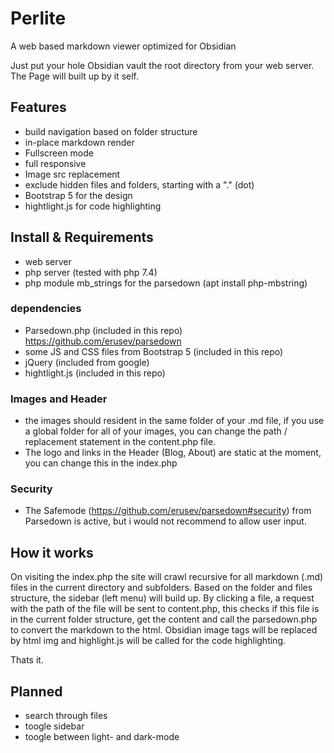 # Perlite
 A web based markdown viewer optimized for Obsidian

Just put your hole Obsidian vault the root directory from your web server. The Page will built up by it self. 


## Features

- build navigation based on folder structure
- in-place markdown render
- Fullscreen mode
- full responsive
- Image src replacement
- exclude hidden files and folders, starting with a "." (dot)
- Bootstrap 5 for the design
- hightlight.js for code highlighting



## Install & Requirements

- web server
- php server (tested with php 7.4)
- php module mb_strings for the parsedown (apt install php-mbstring)


### dependencies
- Parsedown.php (included in this repo) https://github.com/erusev/parsedown
- some JS and CSS files from Bootstrap 5 (included in this repo)
- jQuery (included from google)
- hightlight.js (included in this repo)


### Images and Header

- the images should resident in the same folder of your .md file, if you use a global folder for all of your images, you can change the path / replacement statement in the content.php file.
- The logo and links in the Header (Blog, About) are static at the moment, you can change this in the index.php


### Security

- The Safemode (https://github.com/erusev/parsedown#security) from Parsedown is active, but i would not recommend to allow user input.


## How it works

On visiting the index.php the site will crawl recursive for all markdown (.md) files in the current directory and subfolders. Based on the folder and files structure, the sidebar (left menu) will build up. By clicking a file, a request with the path of the file will be sent to content.php, this checks if this file is in the current folder structure, get the content and call the parsedown.php to convert the markdown to the html. Obsidian image tags will be replaced by html img and highlight.js will be called for the code highlighting.

Thats it.


## Planned

- search through files
- toogle sidebar
- toogle between light- and dark-mode
